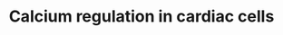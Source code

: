 ---
annotations:
- id: PW:0001140
  parent: regulatory pathway
  type: Pathway Ontology
  value: calcium/calcium-mediated signaling pathway
- id: DOID:1287
  parent: cardiovascular system disease
  type: Disease Ontology
  value: cardiovascular system disease
- id: CL:0000746
  parent: native cell
  type: Cell Type Ontology
  value: cardiac muscle cell
authors:
- Nsalomonis
- MaintBot
- J.Fong
- N.Cotte
- Thomas
- Khanspers
- Christine Chichester
- Egonw
- Siangyun.ang
- Mkutmon
- Eweitz
citedin:
- link: 10.1038/s41598-023-35951-6
  title: Transcriptional analysis reveals that the intracellular lipid accumulation
    impairs gene expression profiles involved in insulin response-associated cardiac
    functionality (2023)
- link: 10.1016/j.forsciint.2016.06.027
  title: Simultaneous time course analysis of multiple markers based on DNA microarray
    in incised wound in skeletal muscle for wound aging (2016)
- link: 10.15252/embr.202153083
  title: Reprogramming of glucocorticoid receptor function by hypoxia (2021)
communities: []
description: 'Calcium is a common signaling mechanism, as once it enters the cytoplasm
  it exerts allosteric regulatory affects on many enzymes and proteins. Calcium can
  act in signal transduction after influx resulting from activation of ion channels
  or as a second messenger caused by indirect signal transduction pathways such as
  G protein-coupled receptors. Movement of calcium ions from the extracellular compartment
  to the intracellular compartment alters membrane depolarisation. This is seen in
  the heart, during the plateau phase of ventricular contraction. In this example,
  calcium acts to maintain depolarisation of the heart.  Source: [Wikipedia](https://en.wikipedia.org/wiki/Calcium_signaling)'
last-edited: 2025-07-10
ndex: null
organisms:
- Mus musculus
redirect_from:
- /index.php/Pathway:WP553
- /instance/WP553
- /instance/WP553_r139871
revision: r139871
schema-jsonld:
- '@context': https://schema.org/
  '@id': https://wikipathways.github.io/pathways/WP553.html
  '@type': Dataset
  creator:
    '@type': Organization
    name: WikiPathways
  description: 'Calcium is a common signaling mechanism, as once it enters the cytoplasm
    it exerts allosteric regulatory affects on many enzymes and proteins. Calcium
    can act in signal transduction after influx resulting from activation of ion channels
    or as a second messenger caused by indirect signal transduction pathways such
    as G protein-coupled receptors. Movement of calcium ions from the extracellular
    compartment to the intracellular compartment alters membrane depolarisation. This
    is seen in the heart, during the plateau phase of ventricular contraction. In
    this example, calcium acts to maintain depolarisation of the heart.  Source: [Wikipedia](https://en.wikipedia.org/wiki/Calcium_signaling)'
  keywords:
  - ADP
  - ATP
  - Acetylcholine
  - Adcy1
  - Adcy2
  - Adcy3
  - Adcy4
  - Adcy5
  - Adcy6
  - Adcy7
  - Adcy8
  - Adcy9
  - Adra1a
  - Adra1b
  - Adra1d
  - Adrb1
  - Adrb2
  - Adrb3
  - Anxa6
  - Arrb1
  - Arrb2
  - Atp1a4
  - Atp1b1
  - Atp1b2
  - Atp1b3
  - Atp2a2
  - Atp2a3
  - Atp2b1
  - Atp2b2
  - Atp2b3
  - Cacna1a
  - Cacna1b
  - Cacna1c
  - Cacna1d
  - Cacna1e
  - Cacna1s
  - Cacnb1
  - Cacnb3
  - Calm3
  - Calr
  - Camk1
  - Camk2a
  - Camk2b
  - Camk2d
  - Camk2g
  - Camk4
  - Casq1
  - Casq2
  - Ca²⁺
  - Chrm1
  - Chrm2
  - Chrm3
  - Chrm4
  - Chrm5
  - Epinephrine
  - Fkbp1a
  - Fxyd2
  - Gja1
  - Gja3
  - Gja4
  - Gja5
  - Gja8
  - Gjb1
  - Gjb2
  - Gjb3
  - Gjb4
  - Gjb5
  - Gjb6
  - Gjc1
  - Gjc2
  - Gjd2
  - Gna11
  - Gnai1
  - Gnai2
  - Gnai3
  - Gnao1
  - Gnaq
  - Gnas
  - Gnaz
  - Gnb1
  - Gnb2
  - Gnb3
  - Gnb4
  - Gnb5
  - Gng11
  - Gng12
  - Gng13
  - Gng2
  - Gng3
  - Gng4
  - Gng5
  - Gng7
  - Gng8
  - Gngt1
  - Grk4
  - Grk5
  - Grk6
  - IP3
  - IP4
  - Itpr1
  - Itpr2
  - Itpr3
  - K+
  - Kcnb1
  - Kcnj3
  - Kcnj5
  - Na+
  - PIP2
  - Pi
  - Pkia
  - Pkib
  - Pkig
  - Plcb3
  - Pln
  - Prkacb
  - Prkar1a
  - Prkar1b
  - Prkar2a
  - Prkar2b
  - Prkca
  - Prkcb
  - Prkcd
  - Prkce
  - Prkcg
  - Prkch
  - Prkcq
  - Prkcz
  - Prkd1
  - Rgs1
  - Rgs10
  - Rgs11
  - Rgs14
  - Rgs16
  - Rgs17
  - Rgs18
  - Rgs19
  - Rgs2
  - Rgs20
  - Rgs3
  - Rgs4
  - Rgs5
  - Rgs6
  - Rgs7
  - Rgs9
  - Ryr1
  - Ryr2
  - Ryr3
  - Sfn
  - Slc8a1
  - Slc8a3
  - Ywhab
  - Ywhae
  - Ywhag
  - Ywhah
  - Ywhaq
  - Ywhaz
  - cAMP
  license: CC0
  name: Calcium regulation in cardiac cells
seo: CreativeWork
title: Calcium regulation in cardiac cells
wpid: WP553
---